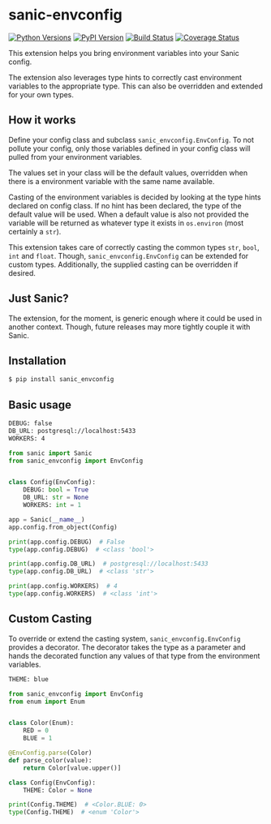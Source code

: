 # sanic-envconfig
[![Python Versions](https://img.shields.io/pypi/pyversions/sanic-envconfig.svg)](https://pypi.python.org/pypi/sanic-envconfig)
[![PyPI Version](https://img.shields.io/pypi/v/sanic-envconfig.svg)](https://pypi.python.org/pypi/sanic-envconfig)
[![Build Status](https://travis-ci.org/jamesstidard/sanic-envconfig.svg?branch=master)](https://travis-ci.org/jamesstidard/sanic-envconfig)
[![Coverage Status](https://coveralls.io/repos/github/jamesstidard/sanic-envconfig/badge.svg)](https://coveralls.io/github/jamesstidard/sanic-envconfig)

This extension helps you bring environment variables into your Sanic config.

The extension also leverages type hints to correctly cast environment variables to the appropriate type. This can also be overridden and extended for your own types.

## How it works
Define your config class and subclass `sanic_envconfig.EnvConfig`. To not pollute your config, only those variables defined in your config class will pulled from your environment variables.

The values set in your class will be the default values, overridden when there is a environment variable with the same name available.

Casting of the environment variables is decided by looking at the type hints declared on config class. If no hint has been declared, the type of the default value will be used. When a default value is also not provided the variable will be returned as whatever type it exists in `os.environ` (most certainly a `str`).

This extension takes care of correctly casting the common types `str`, `bool`, `int` and `float`. Though, `sanic_envconfig.EnvConfig` can be extended for custom types. Additionally, the supplied casting can be overridden if desired.

## Just Sanic?
The extension, for the moment, is generic enough where it could be used in another context. Though, future releases may more tightly couple it with Sanic.

## Installation
```bash
$ pip install sanic_envconfig
```

## Basic usage
```bash
DEBUG: false
DB_URL: postgresql://localhost:5433
WORKERS: 4
```
```python
from sanic import Sanic
from sanic_envconfig import EnvConfig


class Config(EnvConfig):
    DEBUG: bool = True
    DB_URL: str = None
    WORKERS: int = 1

app = Sanic(__name__)
app.config.from_object(Config)

print(app.config.DEBUG)  # False
type(app.config.DEBUG)  # <class 'bool'>

print(app.config.DB_URL)  # postgresql://localhost:5433
type(app.config.DB_URL)  # <class 'str'>

print(app.config.WORKERS)  # 4
type(app.config.WORKERS)  # <class 'int'>
```

## Custom Casting
To override or extend the casting system, `sanic_envconfig.EnvConfig` provides a decorator. The decorator takes the type as a parameter and hands the decorated function any values of that type from the environment variables.
```bash
THEME: blue
```
```python
from sanic_envconfig import EnvConfig
from enum import Enum


class Color(Enum):
    RED = 0
    BLUE = 1

@EnvConfig.parse(Color)
def parse_color(value):
    return Color[value.upper()]

class Config(EnvConfig):
    THEME: Color = None

print(Config.THEME)  # <Color.BLUE: 0>
type(Config.THEME)  # <enum 'Color'>
```
